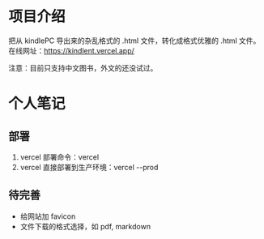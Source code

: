 # 项目介绍

把从 kindlePC 导出来的杂乱格式的 .html 文件，转化成格式优雅的 .html 文件。
在线网址：https://kindlent.vercel.app/

注意：目前只支持中文图书，外文的还没试过。

# 个人笔记

## 部署

1. vercel 部署命令：vercel
2. vercel 直接部署到生产环境：vercel --prod

## 待完善

- 给网站加 favicon
- 文件下载的格式选择，如 pdf, markdown
